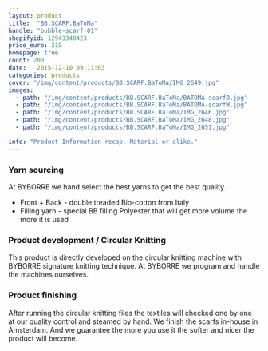 ```yaml
---
layout: product
title:  "BB.SCARF.BaToMa"
handle: "bubble-scarf-01"
shopifyid: 12943340423
price_euro: 219
homepage: true
count: 200
date:   2015-12-10 09:11:03
categories: products
cover: "/img/content/products/BB.SCARF.BaToMa/IMG_2649.jpg"
images:
  - path: "/img/content/products/BB.SCARF.BaToMa/BATOMA-scarfB.jpg"
  - path: "/img/content/products/BB.SCARF.BaToMa/BATOMA-scarfW.jpg"
  - path: "/img/content/products/BB.SCARF.BaToMa/IMG_2646.jpg"
  - path: "/img/content/products/BB.SCARF.BaToMa/IMG_2648.jpg"
  - path: "/img/content/products/BB.SCARF.BaToMa/IMG_2651.jpg"

info: "Product Information recap. Material or alike."
---
```


### Yarn sourcing

At BYBORRE we hand select the best yarns to get the best quality.

* Front + Back - double treaded Bio-cotton from Italy
* Filling yarn - special BB filling Polyester that will get more volume the more it is used

### Product development / Circular Knitting

This product is directly developed on the circular knitting machine with BYBORRE signature knitting technique. At BYBORRE we program and handle the machines ourselves.


### Product finishing

After running the circular knitting files the textiles will checked one by one at our quality control and steamed by hand. We finish the scarfs in-house in Amsterdam. And we guarantee the more you use it the softer and nicer the product will become.


